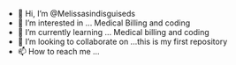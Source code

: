 - 👋 Hi, I’m @Melissasindisguiseds 
- 👀 I’m interested in ... Medical Billing and coding 
- 🌱 I’m currently learning ... Medical billing and coding
- 💞️ I’m looking to collaborate on ...this is my first repository
- 📫 How to reach me ...

<!---
Melissasindisguiseds/Melissasindisguiseds is a ✨ special ✨ repository because its `README.md` (this file) appears on your GitHub profile.
You can click the Preview link to take a look at your changes.
--->
